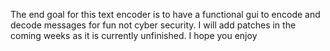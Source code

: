 The end goal for this text encoder is to have a functional gui to encode and decode messages for fun not cyber security. 
I will add patches in the coming weeks as it is currently unfinished.
I hope you enjoy
